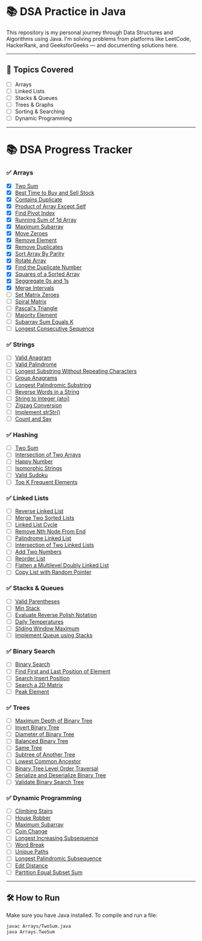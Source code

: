 # 📚 DSA Practice in Java

This repository is my personal journey through Data Structures and Algorithms using Java. I'm solving problems from platforms like LeetCode, HackerRank, and GeeksforGeeks — and documenting solutions here.

---

## 📌 Topics Covered

- [ ] Arrays
- [ ] Linked Lists
- [ ] Stacks & Queues
- [ ] Trees & Graphs
- [ ] Sorting & Searching
- [ ] Dynamic Programming

---


# 📚 DSA Progress Tracker

### ✅ Arrays
- [x] [Two Sum](https://leetcode.com/problems/two-sum/)
- [x] [Best Time to Buy and Sell Stock](https://leetcode.com/problems/best-time-to-buy-and-sell-stock/)
- [x] [Contains Duplicate](https://leetcode.com/problems/contains-duplicate/)
- [x] [Product of Array Except Self](https://leetcode.com/problems/product-of-array-except-self/)
- [x] [Find Pivot Index](https://leetcode.com/problems/find-pivot-index/)
- [x] [Running Sum of 1d Array](https://leetcode.com/problems/running-sum-of-1d-array/)
- [x] [Maximum Subarray](https://leetcode.com/problems/maximum-subarray/)
- [x] [Move Zeroes](https://leetcode.com/problems/move-zeroes/)
- [x] [Remove Element](https://leetcode.com/problems/remove-element/)
- [x] [Remove Duplicates](https://leetcode.com/problems/remove-duplicates-from-sorted-array/)
- [x] [Sort Array By Parity](https://leetcode.com/problems/sort-array-by-parity/)
- [x] [Rotate Array](https://leetcode.com/problems/rotate-array/)
- [x] [Find the Duplicate Number](https://leetcode.com/problems/find-the-duplicate-number/)
- [x] [Squares of a Sorted Array](https://leetcode.com/problems/squares-of-a-sorted-array/)
- [x] [Seggregate 0s and 1s](https://www.geeksforgeeks.org/problems/segregate-0s-and-1s5106/1)
- [x] [Merge Intervals](https://leetcode.com/problems/merge-intervals/)
- [ ] [Set Matrix Zeroes](https://leetcode.com/problems/set-matrix-zeroes/)
- [ ] [Spiral Matrix](https://leetcode.com/problems/spiral-matrix/)
- [ ] [Pascal's Triangle](https://leetcode.com/problems/pascals-triangle/)
- [ ] [Majority Element](https://leetcode.com/problems/majority-element/)
- [ ] [Subarray Sum Equals K](https://leetcode.com/problems/subarray-sum-equals-k/)
- [ ] [Longest Consecutive Sequence](https://leetcode.com/problems/longest-consecutive-sequence/)

### ✅ Strings
- [ ] [Valid Anagram](https://leetcode.com/problems/valid-anagram/)
- [ ] [Valid Palindrome](https://leetcode.com/problems/valid-palindrome/)
- [ ] [Longest Substring Without Repeating Characters](https://leetcode.com/problems/longest-substring-without-repeating-characters/)
- [ ] [Group Anagrams](https://leetcode.com/problems/group-anagrams/)
- [ ] [Longest Palindromic Substring](https://leetcode.com/problems/longest-palindromic-substring/)
- [ ] [Reverse Words in a String](https://leetcode.com/problems/reverse-words-in-a-string/)
- [ ] [String to Integer (atoi)](https://leetcode.com/problems/string-to-integer-atoi/)
- [ ] [Zigzag Conversion](https://leetcode.com/problems/zigzag-conversion/)
- [ ] [Implement strStr()](https://leetcode.com/problems/implement-strstr/)
- [ ] [Count and Say](https://leetcode.com/problems/count-and-say/)

### ✅ Hashing
- [ ] [Two Sum](https://leetcode.com/problems/two-sum/)
- [ ] [Intersection of Two Arrays](https://leetcode.com/problems/intersection-of-two-arrays/)
- [ ] [Happy Number](https://leetcode.com/problems/happy-number/)
- [ ] [Isomorphic Strings](https://leetcode.com/problems/isomorphic-strings/)
- [ ] [Valid Sudoku](https://leetcode.com/problems/valid-sudoku/)
- [ ] [Top K Frequent Elements](https://leetcode.com/problems/top-k-frequent-elements/)

### ✅ Linked Lists
- [ ] [Reverse Linked List](https://leetcode.com/problems/reverse-linked-list/)
- [ ] [Merge Two Sorted Lists](https://leetcode.com/problems/merge-two-sorted-lists/)
- [ ] [Linked List Cycle](https://leetcode.com/problems/linked-list-cycle/)
- [ ] [Remove Nth Node From End](https://leetcode.com/problems/remove-nth-node-from-end-of-list/)
- [ ] [Palindrome Linked List](https://leetcode.com/problems/palindrome-linked-list/)
- [ ] [Intersection of Two Linked Lists](https://leetcode.com/problems/intersection-of-two-linked-lists/)
- [ ] [Add Two Numbers](https://leetcode.com/problems/add-two-numbers/)
- [ ] [Reorder List](https://leetcode.com/problems/reorder-list/)
- [ ] [Flatten a Multilevel Doubly Linked List](https://leetcode.com/problems/flatten-a-multilevel-doubly-linked-list/)
- [ ] [Copy List with Random Pointer](https://leetcode.com/problems/copy-list-with-random-pointer/)

### ✅ Stacks & Queues
- [ ] [Valid Parentheses](https://leetcode.com/problems/valid-parentheses/)
- [ ] [Min Stack](https://leetcode.com/problems/min-stack/)
- [ ] [Evaluate Reverse Polish Notation](https://leetcode.com/problems/evaluate-reverse-polish-notation/)
- [ ] [Daily Temperatures](https://leetcode.com/problems/daily-temperatures/)
- [ ] [Sliding Window Maximum](https://leetcode.com/problems/sliding-window-maximum/)
- [ ] [Implement Queue using Stacks](https://leetcode.com/problems/implement-queue-using-stacks/)

### ✅ Binary Search
- [ ] [Binary Search](https://leetcode.com/problems/binary-search/)
- [ ] [Find First and Last Position of Element](https://leetcode.com/problems/find-first-and-last-position-of-element-in-sorted-array/)
- [ ] [Search Insert Position](https://leetcode.com/problems/search-insert-position/)
- [ ] [Search a 2D Matrix](https://leetcode.com/problems/search-a-2d-matrix/)
- [ ] [Peak Element](https://leetcode.com/problems/find-peak-element/)

### ✅ Trees
- [ ] [Maximum Depth of Binary Tree](https://leetcode.com/problems/maximum-depth-of-binary-tree/)
- [ ] [Invert Binary Tree](https://leetcode.com/problems/invert-binary-tree/)
- [ ] [Diameter of Binary Tree](https://leetcode.com/problems/diameter-of-binary-tree/)
- [ ] [Balanced Binary Tree](https://leetcode.com/problems/balanced-binary-tree/)
- [ ] [Same Tree](https://leetcode.com/problems/same-tree/)
- [ ] [Subtree of Another Tree](https://leetcode.com/problems/subtree-of-another-tree/)
- [ ] [Lowest Common Ancestor](https://leetcode.com/problems/lowest-common-ancestor-of-a-binary-search-tree/)
- [ ] [Binary Tree Level Order Traversal](https://leetcode.com/problems/binary-tree-level-order-traversal/)
- [ ] [Serialize and Deserialize Binary Tree](https://leetcode.com/problems/serialize-and-deserialize-binary-tree/)
- [ ] [Validate Binary Search Tree](https://leetcode.com/problems/validate-binary-search-tree/)

### ✅ Dynamic Programming
- [ ] [Climbing Stairs](https://leetcode.com/problems/climbing-stairs/)
- [ ] [House Robber](https://leetcode.com/problems/house-robber/)
- [ ] [Maximum Subarray](https://leetcode.com/problems/maximum-subarray/)
- [ ] [Coin Change](https://leetcode.com/problems/coin-change/)
- [ ] [Longest Increasing Subsequence](https://leetcode.com/problems/longest-increasing-subsequence/)
- [ ] [Word Break](https://leetcode.com/problems/word-break/)
- [ ] [Unique Paths](https://leetcode.com/problems/unique-paths/)
- [ ] [Longest Palindromic Subsequence](https://leetcode.com/problems/longest-palindromic-subsequence/)
- [ ] [Edit Distance](https://leetcode.com/problems/edit-distance/)
- [ ] [Partition Equal Subset Sum](https://leetcode.com/problems/partition-equal-subset-sum/)

---

## 🛠 How to Run

Make sure you have Java installed. To compile and run a file:

```bash
javac Arrays/TwoSum.java
java Arrays.TwoSum
